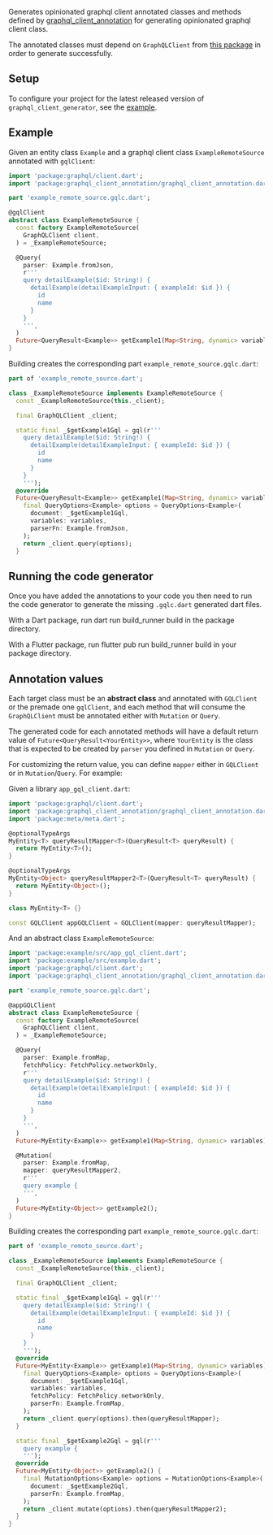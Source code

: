 Generates opinionated graphql client annotated classes and methods defined by [graphql_client_annotation](https://pub.dev/packages/graphql_client_annotation) for generating opinionated graphql client class.

The annotated classes must depend on `GraphQLClient` from [this package](https://pub.dev/packages/graphql) in order to generate successfully.

## Setup

To configure your project for the latest released version of `graphql_client_generator`, see the [example](https://github.com/iandis/graphql_client_generator/tree/main/graphql_client_generator/example).

## Example

Given an entity class `Example` and a graphql client class `ExampleRemoteSource` annotated with `gqlClient`:

```dart
import 'package:graphql/client.dart';
import 'package:graphql_client_annotation/graphql_client_annotation.dart';

part 'example_remote_source.gqlc.dart';

@gqlClient
abstract class ExampleRemoteSource {
  const factory ExampleRemoteSource(
    GraphQLClient client,
  ) = _ExampleRemoteSource;

  @Query(
    parser: Example.fromJson,
    r'''
    query detailExample($id: String!) {
      detailExample(detailExampleInput: { exampleId: $id }) {
        id
        name
      }
    }
    ''',
  )
  Future<QueryResult<Example>> getExample1(Map<String, dynamic> variables);
}
```

Building creates the corresponding part `example_remote_source.gqlc.dart`:

```dart
part of 'example_remote_source.dart';

class _ExampleRemoteSource implements ExampleRemoteSource {
  const _ExampleRemoteSource(this._client);

  final GraphQLClient _client;

  static final _$getExample1Gql = gql(r'''
    query detailExample($id: String!) {
      detailExample(detailExampleInput: { exampleId: $id }) {
        id
        name
      }
    }
    ''');
  @override
  Future<QueryResult<Example>> getExample1(Map<String, dynamic> variables) {
    final QueryOptions<Example> options = QueryOptions<Example>(
      document: _$getExample1Gql,
      variables: variables,
      parserFn: Example.fromJson,
    );
    return _client.query(options);
  }
```

## Running the code generator

Once you have added the annotations to your code you then need to run the code generator to generate the missing `.gqlc.dart` generated dart files.

With a Dart package, run dart run build_runner build in the package directory.

With a Flutter package, run flutter pub run build_runner build in your package directory.

## Annotation values

Each target class must be an **abstract class** and annotated with `GQLClient` or the premade one `gqlClient`, and each method that will consume the `GraphQLClient` must be annotated either with `Mutation` or `Query`.

The generated code for each annotated methods will have a default return value of `Future<QueryResult<YourEntity>>`, where `YourEntity` is the class that is expected to be created by `parser` you defined in `Mutation` or `Query`.

For customizing the return value, you can define `mapper` either in `GQLClient` or in `Mutation`/`Query`. For example:

Given a library `app_gql_client.dart`:

```dart
import 'package:graphql/client.dart';
import 'package:graphql_client_annotation/graphql_client_annotation.dart';
import 'package:meta/meta.dart';

@optionalTypeArgs
MyEntity<T> queryResultMapper<T>(QueryResult<T> queryResult) {
  return MyEntity<T>();
}

@optionalTypeArgs
MyEntity<Object> queryResultMapper2<T>(QueryResult<T> queryResult) {
  return MyEntity<Object>();
}

class MyEntity<T> {}

const GQLClient appGQLClient = GQLClient(mapper: queryResultMapper);
```

And an abstract class `ExampleRemoteSource`:

```dart
import 'package:example/src/app_gql_client.dart';
import 'package:example/src/example.dart';
import 'package:graphql/client.dart';
import 'package:graphql_client_annotation/graphql_client_annotation.dart';

part 'example_remote_source.gqlc.dart';

@appGQLClient
abstract class ExampleRemoteSource {
  const factory ExampleRemoteSource(
    GraphQLClient client,
  ) = _ExampleRemoteSource;

  @Query(
    parser: Example.fromMap,
    fetchPolicy: FetchPolicy.networkOnly,
    r'''
    query detailExample($id: String!) {
      detailExample(detailExampleInput: { exampleId: $id }) {
        id
        name
      }
    }
    ''',
  )
  Future<MyEntity<Example>> getExample1(Map<String, dynamic> variables);

  @Mutation(
    parser: Example.fromMap,
    mapper: queryResultMapper2,
    r'''
    query example {
    ''',
  )
  Future<MyEntity<Object>> getExample2();
}
```

Building creates the corresponding part `example_remote_source.gqlc.dart`:

```dart
part of 'example_remote_source.dart';

class _ExampleRemoteSource implements ExampleRemoteSource {
  const _ExampleRemoteSource(this._client);

  final GraphQLClient _client;

  static final _$getExample1Gql = gql(r'''
    query detailExample($id: String!) {
      detailExample(detailExampleInput: { exampleId: $id }) {
        id
        name
      }
    }
    ''');
  @override
  Future<MyEntity<Example>> getExample1(Map<String, dynamic> variables) {
    final QueryOptions<Example> options = QueryOptions<Example>(
      document: _$getExample1Gql,
      variables: variables,
      fetchPolicy: FetchPolicy.networkOnly,
      parserFn: Example.fromMap,
    );
    return _client.query(options).then(queryResultMapper);
  }

  static final _$getExample2Gql = gql(r'''
    query example {
    ''');
  @override
  Future<MyEntity<Object>> getExample2() {
    final MutationOptions<Example> options = MutationOptions<Example>(
      document: _$getExample2Gql,
      parserFn: Example.fromMap,
    );
    return _client.mutate(options).then(queryResultMapper2);
  }
}
```
